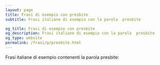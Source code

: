 ```yaml
---
layout: page
title: Frasi di esempio con presbite 
subtitle: Frasi italiane di esempio con la parola  presbite

og_title: Frasi di esempio con presbite 
og_description: Frasi italiane di esempio con la parola  presbite
og_type: website
permalink: /frasi/p/presbite.html
---
```


Frasi italiane di esempio contenenti la parola presbite:


